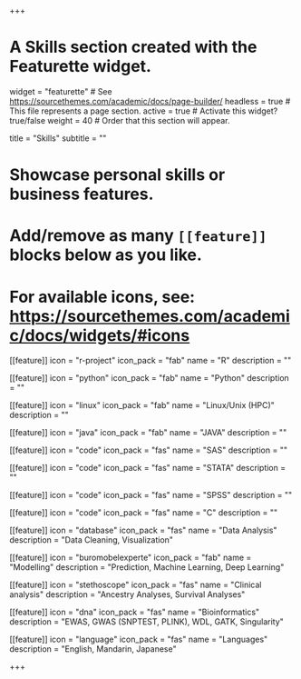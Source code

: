 +++
# A Skills section created with the Featurette widget.
widget = "featurette"  # See https://sourcethemes.com/academic/docs/page-builder/
headless = true  # This file represents a page section.
active = true  # Activate this widget? true/false
weight = 40  # Order that this section will appear.

title = "Skills"
subtitle = ""

# Showcase personal skills or business features.
# 
# Add/remove as many `[[feature]]` blocks below as you like.
# 
# For available icons, see: https://sourcethemes.com/academic/docs/widgets/#icons


[[feature]]
  icon = "r-project"
  icon_pack = "fab"
  name = "R"
  description = ""
  
[[feature]]
  icon = "python"
  icon_pack = "fab"
  name = "Python"
  description = ""  
  
[[feature]]
  icon = "linux"
  icon_pack = "fab"
  name = "Linux/Unix (HPC)"
  description = ""

[[feature]]
  icon = "java"
  icon_pack = "fab"
  name = "JAVA"
  description = ""

[[feature]]
  icon = "code"
  icon_pack = "fas"
  name = "SAS"
  description = ""

[[feature]]
  icon = "code"
  icon_pack = "fas"
  name = "STATA"
  description = ""

[[feature]]
  icon = "code"
  icon_pack = "fas"
  name = "SPSS"
  description = ""

[[feature]]
  icon = "code"
  icon_pack = "fas"
  name = "C"
  description = ""

[[feature]]
  icon = "database"
  icon_pack = "fas"
  name = "Data Analysis"
  description = "Data Cleaning, Visualization"

[[feature]]
  icon = "buromobelexperte"
  icon_pack = "fab"
  name = "Modelling"
  description = "Prediction, Machine Learning, Deep Learning"

[[feature]]
  icon = "stethoscope"
  icon_pack = "fas"
  name = "Clinical analysis"
  description = "Ancestry Analyses, Survival Analyses"

[[feature]]
  icon = "dna"
  icon_pack = "fas"
  name = "Bioinformatics"
  description = "EWAS, GWAS (SNPTEST, PLINK), WDL, GATK, Singularity"

[[feature]]
  icon = "language"
  icon_pack = "fas"
  name = "Languages"
  description = "English, Mandarin, Japanese"

+++
